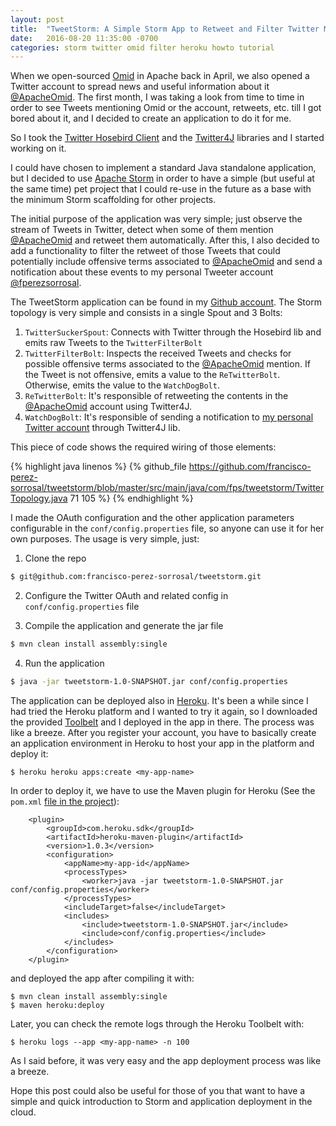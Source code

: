 ```yaml
---
layout: post
title:  "TweetStorm: A Simple Storm App to Retweet and Filter Twitter Mentions"
date:   2016-08-20 11:35:00 -0700
categories: storm twitter omid filter heroku howto tutorial
---
```


When we open-sourced [Omid](https://omid.incubator.apache.org/) in Apache back in April, we also opened a Twitter
account to spread news and useful information about it [@ApacheOmid](https://twitter.com/ApacheOmid).
The first month, I was taking a look from time to time in order to see Tweets mentioning Omid or the account, 
retweets, etc. till I got bored about it, and I decided to create an application to do it for me.
 
So I took the [Twitter Hosebird Client](https://github.com/twitter/hbc) and the [Twitter4J](http://twitter4j.org/en/)
libraries and I started working on it.

I could have chosen to implement a standard Java standalone application, but I decided to use [Apache Storm](http://storm.apache.org/) 
in order to have a simple (but useful at the same time) pet project that I could re-use in the future as a base with 
the minimum Storm scaffolding for other projects.

The initial purpose of the application was very simple; just observe the stream of Tweets in Twitter, detect when
some of them mention [@ApacheOmid](https://twitter.com/ApacheOmid) and retweet them automatically. After this, I also
decided to add a functionality to filter the retweet of those Tweets that could potentially include offensive terms
associated to [@ApacheOmid](https://twitter.com/ApacheOmid) and send a notification about these events to my personal
Tweeter account [@fperezsorrosal](https://twitter.com/fperezsorrosal).

The TweetStorm application can be found in my [Github account](https://github.com/francisco-perez-sorrosal/tweetstorm).
The Storm topology is very simple and consists in a single Spout and 3 Bolts:

1. `TwitterSuckerSpout`: Connects with Twitter through the Hosebird lib and emits raw Tweets to the `TwitterFilterBolt`
2. `TwitterFilterBolt`: Inspects the received Tweets and checks for possible offensive terms associated to the 
[@ApacheOmid](https://twitter.com/ApacheOmid) mention. If the Tweet is not offensive, emits a value to the 
`ReTwitterBolt`. Otherwise, emits the value to the `WatchDogBolt`. 
3. `ReTwitterBolt`: It's responsible of retweeting the contents in the [@ApacheOmid](https://twitter.com/ApacheOmid) account using Twitter4J.
4. `WatchDogBolt`: It's responsible of sending a notification to [my personal Twitter account](https://twitter.com/fperezsorrosal) through Twitter4J lib.

This piece of code shows the required wiring of those elements:

{% highlight java linenos %}
{% github_file https://github.com/francisco-perez-sorrosal/tweetstorm/blob/master/src/main/java/com/fps/tweetstorm/TwitterTopology.java 71 105 %}
{% endhighlight %}

I made the OAuth configuration and the other application parameters configurable in the `conf/config.properties` file, so 
anyone can use it for her own purposes. The usage is very simple, just:

1) Clone the repo
```sh
$ git@github.com:francisco-perez-sorrosal/tweetstorm.git
```

2) Configure the Twitter OAuth and related config in `conf/config.properties` file


3) Compile the application and generate the jar file
```sh
$ mvn clean install assembly:single
```

4) Run the application
```sh
$ java -jar tweetstorm-1.0-SNAPSHOT.jar conf/config.properties
```

The application can be deployed also in [Heroku](https://www.heroku.com/). It's been a while since I had tried the 
Heroku platform and I wanted to try it again, so I downloaded the provided [Toolbelt](https://toolbelt.heroku.com/)
and I deployed in the app in there. The process was like a breeze. After you register your account, you have to basically
create an application environment in Heroku to host your app in the platform and deploy it:

```
$ heroku heroku apps:create <my-app-name>
```

In order to deploy it, we have to use the Maven plugin for Heroku (See the `pom.xml` [file in the project](https://github.com/francisco-perez-sorrosal/tweetstorm)):

```
    <plugin>
        <groupId>com.heroku.sdk</groupId>
        <artifactId>heroku-maven-plugin</artifactId>
        <version>1.0.3</version>
        <configuration>
            <appName>my-app-id</appName>
            <processTypes>
                <worker>java -jar tweetstorm-1.0-SNAPSHOT.jar conf/config.properties</worker>
            </processTypes>
            <includeTarget>false</includeTarget>
            <includes>
                <include>tweetstorm-1.0-SNAPSHOT.jar</include>
                <include>conf/config.properties</include>
            </includes>
        </configuration>
    </plugin>
```

and deployed the app after compiling it with:

```
$ mvn clean install assembly:single
$ maven heroku:deploy
```

Later, you can check the remote logs through the Heroku Toolbelt with:
```
$ heroku logs --app <my-app-name> -n 100
```

As I said before, it was very easy and the app deployment process was like a breeze.

Hope this post could also be useful for those of you that want to have a simple and quick introduction
to Storm and application deployment in the cloud.